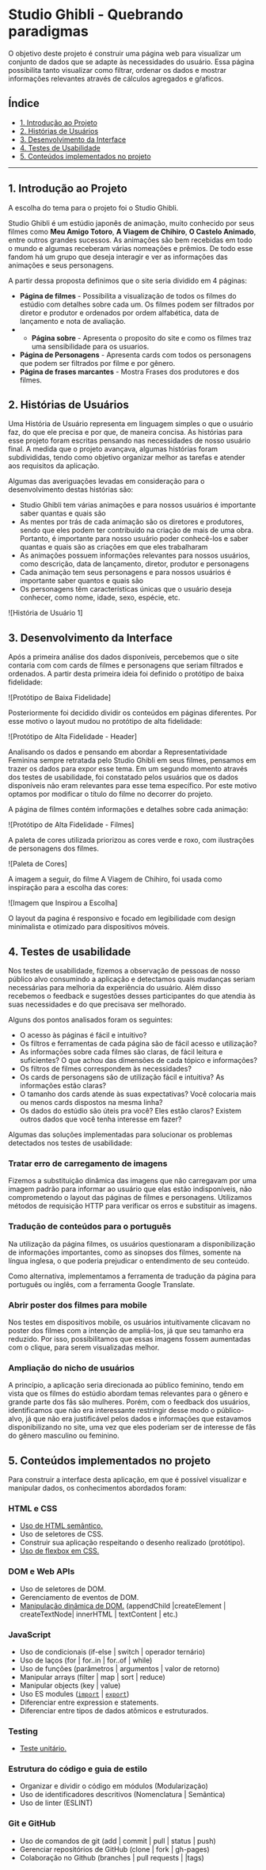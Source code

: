 # Studio Ghibli - Quebrando paradigmas

O objetivo deste projeto é construir uma página web para visualizar um conjunto de dados que se adapte às necessidades do usuário. Essa página possibilita tanto visualizar como filtrar, ordenar os dados e mostrar informações relevantes através de cálculos agregados e gŕaficos.
## Índice

- [1. Introdução ao Projeto](#1-introdução-ao-projeto)
- [2. Histórias de Usuários](#2-histórias-de-usuários)
- [3. Desenvolvimento da Interface](#3-desenvolvimento-da-interface)
- [4. Testes de Usabilidade](#4-testes-de-usabilidade)
- [5. Conteúdos implementados no projeto](#5-conteúdos-implementados-no-projeto)

---
## 1. Introdução ao Projeto

A escolha do tema para o projeto foi o Studio Ghibli.

Studio Ghibli é um estúdio japonês de animação, muito conhecido por seus filmes como **Meu Amigo Totoro**, **A Viagem de Chihiro**, **O Castelo Animado**, entre outros grandes sucessos.
As animações são bem recebidas em todo o mundo e algumas receberam várias nomeações e prêmios. De todo esse fandom há um grupo que deseja interagir e ver as informações das animações e seus personagens.

A partir dessa proposta definimos que o site seria dividido em 4 páginas:

- **Página de filmes** - Possibilita a visualização de todos os filmes do estúdio com detalhes sobre cada um. Os filmes podem ser filtrados por diretor e produtor e ordenados por ordem alfabética, data de lançamento e nota de avaliação.
- - **Página sobre**  - Apresenta o proposito do site e como os filmes traz uma sensibilidade para os usuarios.
- **Página de Personagens** - Apresenta cards com todos os personagens que podem ser filtrados por filme e por gênero.
- **Página de frases marcantes** - Mostra Frases dos produtores e dos filmes.

## 2. Histórias de Usuários

Uma História de Usuário representa em linguagem simples o que o usuário faz, do que ele precisa e por que, de maneira concisa. As histórias para esse projeto foram escritas pensando nas necessidades de nosso usuário final. A medida que o projeto avançava, algumas histórias foram subdivididas, tendo como objetivo organizar melhor as tarefas e atender aos requisitos da aplicação.

Algumas das averiguações levadas em consideração para o desenvolvimento destas histórias são:

- Studio Ghibli tem várias animações e para nossos usuários é importante saber quantas e quais são
- As mentes por trás de cada animação são os diretores e produtores, sendo que eles podem ter contribuído na criação de mais de uma obra. Portanto, é importante
para nosso usuário poder conhecê-los e saber quantas e quais são as criações em que eles trabalharam
- As animações possuem informações relevantes para nossos usuários, como descrição, data de lançamento, diretor, produtor e personagens
- Cada animação tem seus personagens e para nossos usuários é importante saber quantos e quais são
- Os personagens têm características únicas que o usuário deseja conhecer, como nome, idade, sexo, espécie, etc.

![História de Usuário 1]

## 3. Desenvolvimento da Interface

Após a primeira análise dos dados disponíveis, percebemos que o site contaria com com cards de filmes e personagens que seriam filtrados e ordenados. A partir desta primeira ideia foi definido o protótipo de baixa fidelidade:

![Protótipo de Baixa Fidelidade]

Posteriormente foi decidido dividir os conteúdos em páginas diferentes. Por esse motivo o layout mudou no protótipo de alta fidelidade:

![Protótipo de Alta Fidelidade - Header]

Analisando os dados e pensando em abordar a Representatividade Feminina sempre retratada pelo Studio Ghibli em seus filmes, pensamos em trazer os dados para expor esse tema. Em um segundo momento através dos testes de usabilidade, foi constatado pelos usuários que os dados disponíveis não eram relevantes para esse tema específico. Por este motivo optamos por modificar o título do filme no decorrer do projeto.

A página de filmes contém informações e detalhes sobre cada animação:

![Protótipo de Alta Fidelidade - Filmes]

A paleta de cores utilizada priorizou as cores verde e roxo, com ilustrações de personagens dos filmes.

![Paleta de Cores]

A imagem a seguir, do filme A Viagem de Chihiro, foi usada como inspiração para a escolha das cores:

![Imagem que Inspirou a Escolha]


O layout da pagina é responsivo e focado em legibilidade com design minimalista e otimizado para dispositivos móveis.

## 4. Testes de usabilidade

  Nos testes de usabilidade, fizemos a observação de pessoas de nosso público alvo consumindo a aplicação e detectamos quais mudanças seriam necessárias para melhoria da experiência do usuário. Além disso recebemos o feedback e sugestões desses participantes do que atendia às suas necessidades e do que precisava ser melhorado.

  Alguns dos pontos analisados foram os seguintes:
  - O acesso às páginas é fácil e intuitivo?
  - Os filtros e ferramentas de cada página são de fácil acesso e utilização?
  - As informações sobre cada filmes são claras, de fácil leitura e suficientes? O que achou das dimensões de cada tópico e informações?
  - Os filtros de filmes correspondem às necessidades?
  - Os cards de personagens são de utilização fácil e intuitiva? As informações estão claras?
  - O tamanho dos cards atende às suas expectativas? Você colocaria mais ou menos cards dispostos na mesma linha?
  - Os dados do estúdio são úteis pra você? Eles estão claros? Existem outros dados que você tenha interesse em fazer?

Algumas das soluções implementadas para solucionar os problemas detectados nos testes de usabilidade:

### Tratar erro de carregamento de imagens

Fizemos a substituição dinâmica das imagens que não carregavam por uma imagem padrão para informar ao usuário que elas estão indisponíveis, não comprometendo o layout das páginas de filmes e personagens. Utilizamos métodos de requisição HTTP para verificar os erros e substituir as imagens.
### Tradução de conteúdos para o português

Na utilização da página filmes, os usuários questionaram a disponibilização de informações importantes, como as sinopses dos filmes, somente na língua inglesa, o que poderia prejudicar o entendimento de seu conteúdo. 

Como alternativa, implementamos a ferramenta de tradução da página para português ou inglês, com a ferramenta Google Translate.

### Abrir poster dos filmes para mobile

 Nos testes em dispositivos mobile, os usuários intuitivamente clicavam no poster dos filmes com a intenção de ampliá-los, já que seu tamanho era reduzido. Por isso, possibilitamos que essas imagens fossem aumentadas com o clique, para serem visualizadas melhor.

### Ampliação do nicho de usuários

A princípio, a aplicação seria direcionada ao público feminino, tendo em vista que os filmes do estúdio abordam temas relevantes para o gênero e grande parte dos fãs são mulheres. Porém, com o feedback dos usuários, identificamos que não era interessante restringir desse modo o público-alvo, já que não era justificável pelos dados e informações que estavamos disponibilizando no site, uma vez que eles poderiam ser de interesse de fãs do gênero masculino ou feminino.

##  5. Conteúdos implementados no projeto

Para construir a interface desta aplicação, em que é possível visualizar e manipular dados, os conhecimentos abordados foram:

### HTML e CSS

- [Uso de HTML semântico.](https://developer.mozilla.org/en-US/docs/Glossary/Semantics#Semantics_in_HTML)
- Uso de seletores de CSS.
- Construir sua aplicação respeitando o desenho realizado (protótipo).
- [Uso de flexbox em CSS.](https://css-tricks.com/snippets/css/a-guide-to-flexbox/)

### DOM e Web APIs

- Uso de seletores de DOM.
- Gerenciamento de eventos de DOM.
- [Manipulação dinâmica de DOM.](https://developer.mozilla.org/pt-BR/docs/DOM/Referencia_do_DOM/Introdu%C3%A7%C3%A3o) (appendChild |createElement | createTextNode| innerHTML | textContent | etc.)

### JavaScript

- Uso de condicionais (if-else | switch | operador ternário)
- Uso de laços (for | for..in | for..of | while)
- Uso de funções (parâmetros | argumentos | valor de retorno)
- Manipular arrays (filter | map | sort | reduce)
- Manipular objects (key | value)
- Uso ES modules ([`import`](https://developer.mozilla.org/en-US/docs/Web/JavaScript/Reference/Statements/import) | [`export`](https://developer.mozilla.org/en-US/docs/Web/JavaScript/Reference/Statements/export))
- Diferenciar entre expression e statements.
- Diferenciar entre tipos de dados atômicos e estruturados.

### Testing

- [Teste unitário.](https://jestjs.io/docs/pt-BR/getting-started)

### Estrutura do código e guia de estilo

- Organizar e dividir o código em módulos (Modularização)
- Uso de identificadores descritivos (Nomenclatura | Semântica)
- Uso de linter (ESLINT)

### Git e GitHub

- Uso de comandos de git (add | commit | pull | status | push)
- Gerenciar repositórios de GitHub (clone | fork | gh-pages)
- Colaboração no Github (branches | pull requests | |tags)

